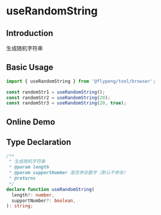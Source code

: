 # useRandomString

## Introduction

生成随机字符串

## Basic Usage

```ts
import { useRandomString } from '@flypeng/tool/browser';

const randomStr1 = useRandomString();
const randomStr2 = useRandomString(20);
const randomStr3 = useRandomString(20, true);
```

## Online Demo

<preview path="./index.vue" title="useRandomString" description="生成指定长度的随机字符串 （默认长度 10）"></preview>

## Type Declaration

```ts
/**
 * 生成随机字符串
 * @param length
 * @param supportNumber 是否参杂数字（默认不参杂）
 * @returns
 */
declare function useRandomString(
  length?: number,
  supportNumber?: boolean,
): string;
```

